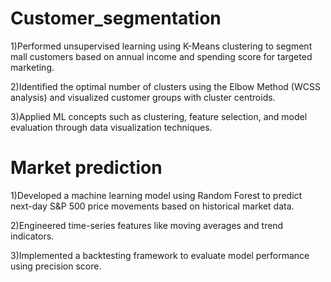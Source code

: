 # Customer_segmentation
1)Performed unsupervised learning using K-Means clustering to segment mall customers based on annual income and spending score for targeted marketing.

2)Identified the optimal number of clusters using the Elbow Method (WCSS analysis) and visualized customer groups with cluster centroids.

3)Applied ML concepts such as clustering, feature selection, and model evaluation through data visualization techniques.

# Market prediction
1)Developed a machine learning model using Random Forest to predict next-day S&P 500 price movements based on historical market data.

2)Engineered time-series features like moving averages and trend indicators.

3)Implemented a backtesting framework to evaluate model performance using precision score.
